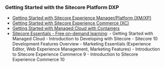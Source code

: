 ### Getting Started with the Sitecore Platform DXP

- [Getting Started with Sitecore Experience Manager/Platform (XM/XP)](https://doc.sitecore.com/en/developers/hd/200/sitecore-headless-development/walkthrough--using-the-getting-started-template.html)
- [Getting Started with Sitecore Experience Commerce (XC)](https://doc.sitecore.com/en/developers/101/sitecore-experience-commerce/getting-started-with-development.html)
- [Getting Started with Managed Cloud with Containers](/learn/getting-started/managed-cloud-with-containers)
- [Sitecore Essentials - Free on-demand learning](https://learning.sitecore.com/pathway/sitecore-essentials): - Getting Started with Managed Cloud - Introduction to Developing with Sitecore - Sitecore 10 Development Features Overview - Marketing Essentials (Experience Editor, Web Experience Management, Marketing Features) - Introduction to Sitecore Experience Commerce 9 - Introduction to Sitecore Experience Commerce 10
